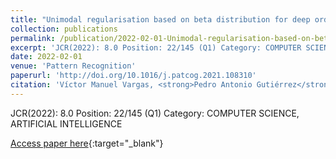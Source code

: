 ```yaml
---
title: "Unimodal regularisation based on beta distribution for deep ordinal regression"
collection: publications
permalink: /publication/2022-02-01-Unimodal-regularisation-based-on-beta-distribution-for-deep-ordinal-regression
excerpt: 'JCR(2022): 8.0 Position: 22/145 (Q1) Category: COMPUTER SCIENCE, ARTIFICIAL INTELLIGENCE'
date: 2022-02-01
venue: 'Pattern Recognition'
paperurl: 'http://doi.org/10.1016/j.patcog.2021.108310'
citation: 'Víctor Manuel Vargas, <strong>Pedro Antonio Gutiérrez</strong>, César Hervás-Martínez, &quot;Unimodal regularisation based on beta distribution for deep ordinal regression.&quot; Pattern Recognition, Vol. 122, 2022, pp.108310.'
---
```

JCR(2022): 8.0 Position: 22/145 (Q1) Category: COMPUTER SCIENCE, ARTIFICIAL INTELLIGENCE

[Access paper here](http://doi.org/10.1016/j.patcog.2021.108310){:target="_blank"}
